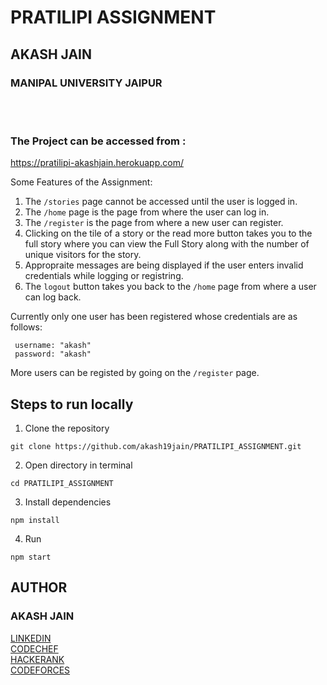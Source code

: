 # PRATILIPI ASSIGNMENT
## AKASH JAIN
### MANIPAL UNIVERSITY JAIPUR
<br><br>

### The Project can be accessed from :
https://pratilipi-akashjain.herokuapp.com/

Some Features of the Assignment:
1) The `/stories` page cannot be accessed until the user is logged in.
2) The `/home` page is the page from where the user can log in.
3) The `/register` is the page from where a new user can register.
4) Clicking on the tile of a story or the read more button takes you to the full story where you can view the Full Story along with the number of unique visitors for the story.
5) Appropraite messages are being displayed if the user enters invalid credentials while logging or registring.
6) The `logout` button takes you back to the `/home` page from where a user can log back.

Currently only one user has been registered whose credentials are as follows:<br>
```
 username: "akash"
 password: "akash"
```
More users can be registed by going on the `/register` page.

## Steps to run locally
1. Clone the repository
```
git clone https://github.com/akash19jain/PRATILIPI_ASSIGNMENT.git
```
2. Open directory in terminal
```
cd PRATILIPI_ASSIGNMENT
```
3. Install dependencies
```
npm install
```
4. Run
```
npm start
```

## AUTHOR
### AKASH JAIN
<a href="https://www.linkedin.com/in/akash-jain-100/">LINKEDIN</a> <br>
<a href="https://www.codechef.com/users/akash19jain">CODECHEF</a> <br>
<a href="https://www.hackerrank.com/akash19jain">HACKERANK</a> <br>
<a href="https://codeforces.com/profile/akash19jain">CODEFORCES</a> <br>
